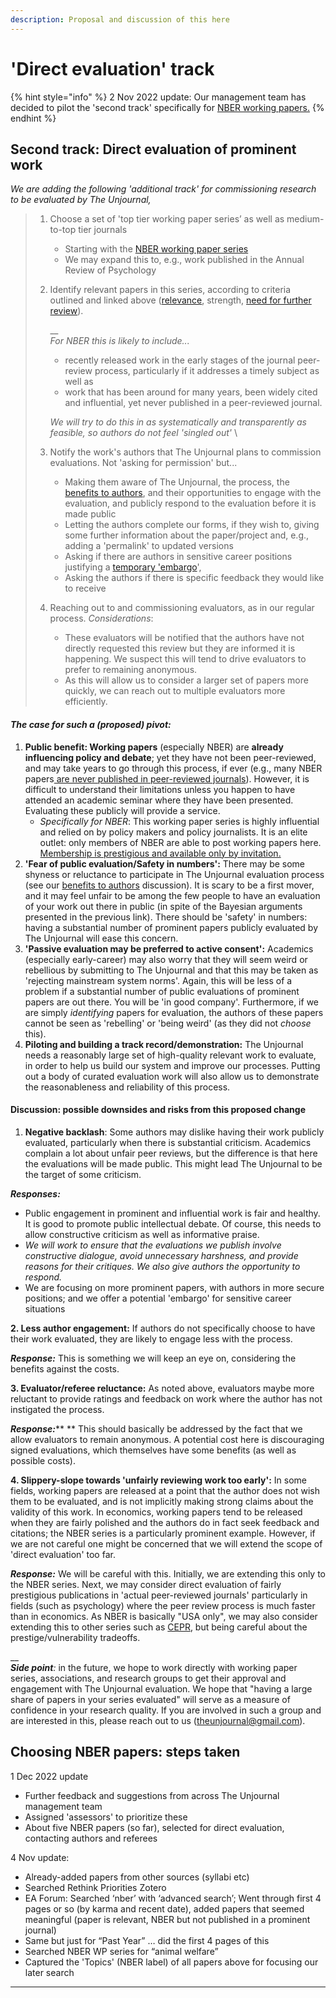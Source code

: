 ```yaml
---
description: Proposal and discussion of this here
---
```


# 'Direct evaluation' track

{% hint style="info" %}
2 Nov 2022 update: Our management team has decided to pilot the 'second track' specifically for [NBER working papers.](https://www.nber.org/papers?page=1\&perPage=50\&sortBy=public\_date)&#x20;
{% endhint %}

## Second track: Direct evaluation of prominent work

_We are adding the following 'additional track' for commissioning research to be evaluated by The Unjournal,_

> 1.  Choose a set of 'top tier working paper series’ as well as medium-to-top tier journals&#x20;
>
>     * Starting with the [NBER working paper series](https://www.nber.org/papers?page=1\&perPage=50\&sortBy=public\_date)
>     * We may expand this to, e.g., work published in the Annual Review of Psychology
>
>
> 2.  Identify relevant papers in this series, according to criteria outlined and linked above ([relevance](direct-evaluation-track.md#summary-why-is-it-relevant-and-worth-engaging-with), strength, [need for further review](direct-evaluation-track.md#why-does-it-need-more-review-and-what-are-some-key-issues-and-claims-to-vet)).&#x20;
>
>     __\
>     _For NBER this is likely to include..._
>
>     * recently released work in the early stages of the journal peer-review process, particularly if it addresses a timely subject as well as&#x20;
>     * work that has been around for many years, been widely cited and influential, yet never published in a peer-reviewed journal.
>
>     _We will try to do this in as systematically and transparently as feasible, so authors do not feel 'singled out'_ \
>
> 3.  Notify the work's authors that The Unjournal plans to commission evaluations. Not 'asking for permission' but...&#x20;
>
>     * Making them aware of The Unjournal, the process, the[ benefits to authors](../../key-issues-explanations-faq/faq-interaction/for-researchers-authors.md#why-should-researchers-and-groups-submit-their-work-to-and-engage-with-the-unjournal), and their opportunities to engage with the evaluation, and publicly respond to the evaluation before it is made public
>     * Letting the authors complete our forms, if they wish to, giving some further information about the paper/project and, e.g., adding a 'permalink' to updated versions
>     * Asking if there are authors in sensitive career positions justifying a [temporary 'embargo](../../key-issues-explanations-faq/faq-interaction/for-researchers-authors.md#conditional-embargo)',
>     * Asking the authors if there is specific feedback they would like to receive
>
>
> 4. Reaching out to and commissioning evaluators, as in our regular process. _Considerations_:
>    * These evaluators will be notified that the authors have not directly requested this review but they are informed it is happening. We suspect this will tend to drive evaluators to prefer to remaining anonymous.
>    * As this will allow us to consider a larger set of papers more quickly, we can reach out to multiple evaluators more efficiently.   &#x20;

#### _**The case for such a (proposed) pivot:**_

1. **Public benefit: Working papers** (especially NBER) are **already influencing policy and debate**; yet they have not been peer-reviewed, and may take years to go through this process, if ever (e.g., many NBER papers[ are never published in peer-reviewed journals](https://bldavies.com/blog/publication-outcomes-nber-working-papers/)). However, it is difficult to understand their limitations unless you happen to have attended an academic seminar where they have been presented. Evaluating these publicly will provide a service.
   * _Specifically for NBER_: This working paper series is highly influential and relied on by policy makers and policy journalists. It is an elite outlet: only members of NBER are able to post working papers here. [Membership is prestigious and available only by invitation.](https://economistwritingeveryday.com/2022/05/02/lets-talk-about-the-nber/) &#x20;
2. **'Fear of public evaluation/Safety in numbers':** There may be some shyness or reluctance to participate in The Unjournal evaluation process (see our [benefits to authors](../../key-issues-explanations-faq/faq-interaction/for-researchers-authors.md#why-should-researchers-and-groups-submit-their-work-to-and-engage-with-the-unjournal) discussion).  It is scary to be a first mover, and it may feel unfair to be among the few people to have an evaluation of your work out there in public (in spite of the Bayesian arguments presented in the previous link). There should be 'safety' in numbers: having a substantial number of prominent papers publicly evaluated by The Unjournal will ease this concern.&#x20;
3. **'Passive evaluation may be preferred to active consent':** Academics (especially early-career) may also worry that they will seem weird or rebellious by submitting to The Unjournal and that this may be taken as 'rejecting mainstream system norms'. Again, this will be less of a problem if a substantial number of public evaluations of prominent papers are out there. You will be 'in good company'. Furthermore, if we are simply _identifying_ papers for evaluation, the authors of these papers cannot be seen as 'rebelling' or 'being weird' (as they did not _choose_ this).&#x20;
4. **Piloting and building a track record/demonstration:** The Unjournal needs a reasonably large set of high-quality relevant work to evaluate, in order to help us build our system and improve our processes. Putting out a body of curated evaluation work will also allow us to demonstrate the reasonableness and reliability of this process.

#### **Discussion: possible downsides and risks** from this **proposed change**

1. **Negative backlash**: Some authors may dislike having their work publicly evaluated, particularly when there is substantial criticism. Academics complain a lot about unfair peer reviews, but the difference is that here the evaluations will be made public. This might lead The Unjournal to be the target of some criticism.&#x20;

_**Responses:**_ &#x20;

* Public engagement in prominent and influential work is fair and healthy. It is good to promote public intellectual debate. Of course, this needs to allow constructive criticism as well as informative praise.&#x20;
* _We will work to ensure that the evaluations we publish involve constructive dialogue, avoid unnecessary harshness, and provide reasons for their critiques. We also give authors the opportunity to respond._&#x20;
* We are focusing on more prominent papers, with authors in more secure positions; and we offer a potential 'embargo' for sensitive career situations

**2. Less author engagement:** If authors do not specifically choose to have their work evaluated, they are likely to engage less with the process.&#x20;

_**Response:**_ This is something we will keep an eye on, considering the benefits against the costs.



**3. Evaluator/referee reluctance:** As noted above, evaluators maybe more reluctant to provide ratings and feedback on work where the author has not instigated the process.&#x20;

_**Response:**_** ** This should basically be addressed by the fact that we allow evaluators to remain anonymous. A potential cost here is discouraging signed evaluations, which themselves have some benefits (as well as possible costs).



**4. Slippery-slope towards 'unfairly reviewing work too early':** In some fields, working papers are released at a point that the author does not wish them to be evaluated, and is not implicitly making strong claims about the validity of this work.  In economics, working papers tend to be released when they are fairly polished and the authors do in fact seek feedback and citations; the NBER series is a particularly prominent example. However, if we are not careful one might be concerned that we will extend the scope of 'direct evaluation' too far.&#x20;

_**Response:**_ We will be careful with this. Initially, we are extending this only to the NBER series. Next, we may consider direct evaluation of fairly prestigious publications in 'actual peer-reviewed journals' particularly in fields (such as psychology) where the peer review process is much faster than in economics. As NBER is basically "USA only", we may also consider extending this to other series such as [CEPR](https://cepr.org/publications/discussion-papers), but being careful about the prestige/vulnerability tradeoffs.&#x20;

__\
_**Side point**:_ in the future, we hope to work directly with working paper series, associations, and research groups to get their approval and engagement with The Unjournal evaluation. We hope that "having a large share of papers in your series evaluated" will serve as a measure of confidence in your research quality. If you are involved in such a group and are interested in this, please reach out to us ([theunjournal@gmail.com](mailto:theunjournal@gmail.com)).



## Choosing NBER papers: steps taken

1 Dec 2022 update

* Further feedback and suggestions from across The Unjournal management team
* Assigned 'assessors' to prioritize these
* About five NBER  papers (so far), selected for direct evaluation, contacting authors and referees



4 Nov update:&#x20;

* Already-added papers from other sources (syllabi etc)&#x20;
* Searched Rethink Priorities Zotero&#x20;
* EA Forum: Searched ‘nber’ with ‘advanced search’; Went through first 4 pages or so (by karma and recent date), added papers that seemed meaningful (paper is relevant, NBER but not published in a prominent journal)&#x20;
* Same but just for “Past Year” … did the first 4 pages of this&#x20;
* Searched NBER WP series for “animal welfare”&#x20;
* Captured the 'Topics' (NBER label) of all papers above for focusing our later search

****
